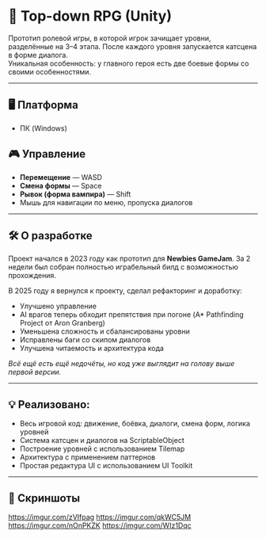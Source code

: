 # 🧩 Top-down RPG (Unity)

Прототип ролевой игры, в которой игрок зачищает уровни, разделённые на 3–4 этапа. После каждого уровня запускается катсцена в форме диалога.  
Уникальная особенность: у главного героя есть две боевые формы со своими особенностями.

---

## 🖥 Платформа

- ПК (Windows)

## 🎮 Управление

- **Перемещение** — WASD  
- **Смена формы** — Space  
- **Рывок (форма вампира)** — Shift  
- Мышь для навигации по меню, пропуска диалогов

---

## 🛠 О разработке

Проект начался в 2023 году как прототип для **Newbies GameJam**. За 2 недели был собран полностью играбельный билд с возможностью прохождения.

В 2025 году я вернулся к проекту, сделал рефакторинг и доработку:
- Улучшено управление
- AI врагов теперь обходит препятствия при погоне (A* Pathfinding Project от Aron Granberg)
- Уменьшена сложность и сбалансированы уровни
- Исправлены баги со скипом диалогов
- Улучшена читаемость и архитектура кода

_Всё ещё есть ещё недочёты, но код уже выглядит на голову выше первой версии._

---

## 💡 Реализовано:

- Весь игровой код: движение, боёвка, диалоги, смена форм, логика уровней
- Система катсцен и диалогов на ScriptableObject
- Построение уровней с использованием Tilemap
- Архитектура с применением паттернов
- Простая редактура UI с использованием UI Toolkit

---

## 📸 Скриншоты

https://imgur.com/zVIfpag
https://imgur.com/qkWC5JM
https://imgur.com/nOnPKZK
https://imgur.com/WIz1Dqc
